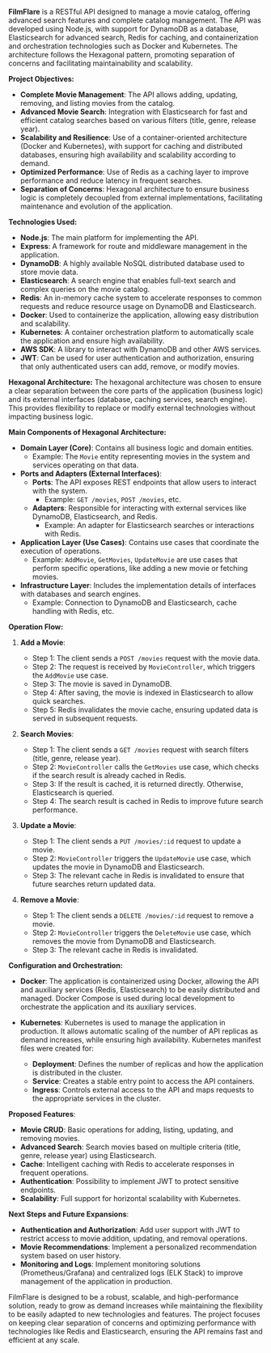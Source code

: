 **FilmFlare** is a RESTful API designed to manage a movie catalog, offering advanced search features and complete catalog management. The API was developed using Node.js, with support for DynamoDB as a database, Elasticsearch for advanced search, Redis for caching, and containerization and orchestration technologies such as Docker and Kubernetes. The architecture follows the Hexagonal pattern, promoting separation of concerns and facilitating maintainability and scalability.

**Project Objectives:**
- **Complete Movie Management**: The API allows adding, updating, removing, and listing movies from the catalog.
- **Advanced Movie Search**: Integration with Elasticsearch for fast and efficient catalog searches based on various filters (title, genre, release year).
- **Scalability and Resilience**: Use of a container-oriented architecture (Docker and Kubernetes), with support for caching and distributed databases, ensuring high availability and scalability according to demand.
- **Optimized Performance**: Use of Redis as a caching layer to improve performance and reduce latency in frequent searches.
- **Separation of Concerns**: Hexagonal architecture to ensure business logic is completely decoupled from external implementations, facilitating maintenance and evolution of the application.

**Technologies Used:**
- **Node.js**: The main platform for implementing the API.
- **Express**: A framework for route and middleware management in the application.
- **DynamoDB**: A highly available NoSQL distributed database used to store movie data.
- **Elasticsearch**: A search engine that enables full-text search and complex queries on the movie catalog.
- **Redis**: An in-memory cache system to accelerate responses to common requests and reduce resource usage on DynamoDB and Elasticsearch.
- **Docker**: Used to containerize the application, allowing easy distribution and scalability.
- **Kubernetes**: A container orchestration platform to automatically scale the application and ensure high availability.
- **AWS SDK**: A library to interact with DynamoDB and other AWS services.
- **JWT**: Can be used for user authentication and authorization, ensuring that only authenticated users can add, remove, or modify movies.

**Hexagonal Architecture:**
The hexagonal architecture was chosen to ensure a clear separation between the core parts of the application (business logic) and its external interfaces (database, caching services, search engine). This provides flexibility to replace or modify external technologies without impacting business logic.

**Main Components of Hexagonal Architecture:**
- **Domain Layer (Core)**: Contains all business logic and domain entities.
  - Example: The `Movie` entity representing movies in the system and services operating on that data.
- **Ports and Adapters (External Interfaces)**:
  - **Ports**: The API exposes REST endpoints that allow users to interact with the system.
    - Example: `GET /movies`, `POST /movies`, etc.
  - **Adapters**: Responsible for interacting with external services like DynamoDB, Elasticsearch, and Redis.
    - Example: An adapter for Elasticsearch searches or interactions with Redis.
- **Application Layer (Use Cases)**: Contains use cases that coordinate the execution of operations.
  - Example: `AddMovie`, `GetMovies`, `UpdateMovie` are use cases that perform specific operations, like adding a new movie or fetching movies.
- **Infrastructure Layer**: Includes the implementation details of interfaces with databases and search engines.
  - Example: Connection to DynamoDB and Elasticsearch, cache handling with Redis, etc.

**Operation Flow:**

1. **Add a Movie**:
   - Step 1: The client sends a `POST /movies` request with the movie data.
   - Step 2: The request is received by `MovieController`, which triggers the `AddMovie` use case.
   - Step 3: The movie is saved in DynamoDB.
   - Step 4: After saving, the movie is indexed in Elasticsearch to allow quick searches.
   - Step 5: Redis invalidates the movie cache, ensuring updated data is served in subsequent requests.

2. **Search Movies**:
   - Step 1: The client sends a `GET /movies` request with search filters (title, genre, release year).
   - Step 2: `MovieController` calls the `GetMovies` use case, which checks if the search result is already cached in Redis.
   - Step 3: If the result is cached, it is returned directly. Otherwise, Elasticsearch is queried.
   - Step 4: The search result is cached in Redis to improve future search performance.

3. **Update a Movie**:
   - Step 1: The client sends a `PUT /movies/:id` request to update a movie.
   - Step 2: `MovieController` triggers the `UpdateMovie` use case, which updates the movie in DynamoDB and Elasticsearch.
   - Step 3: The relevant cache in Redis is invalidated to ensure that future searches return updated data.

4. **Remove a Movie**:
   - Step 1: The client sends a `DELETE /movies/:id` request to remove a movie.
   - Step 2: `MovieController` triggers the `DeleteMovie` use case, which removes the movie from DynamoDB and Elasticsearch.
   - Step 3: The relevant cache in Redis is invalidated.

**Configuration and Orchestration:**

- **Docker**: The application is containerized using Docker, allowing the API and auxiliary services (Redis, Elasticsearch) to be easily distributed and managed. Docker Compose is used during local development to orchestrate the application and its auxiliary services.

- **Kubernetes**: Kubernetes is used to manage the application in production. It allows automatic scaling of the number of API replicas as demand increases, while ensuring high availability. Kubernetes manifest files were created for:
  - **Deployment**: Defines the number of replicas and how the application is distributed in the cluster.
  - **Service**: Creates a stable entry point to access the API containers.
  - **Ingress**: Controls external access to the API and maps requests to the appropriate services in the cluster.

**Proposed Features**:
- **Movie CRUD**: Basic operations for adding, listing, updating, and removing movies.
- **Advanced Search**: Search movies based on multiple criteria (title, genre, release year) using Elasticsearch.
- **Cache**: Intelligent caching with Redis to accelerate responses in frequent operations.
- **Authentication**: Possibility to implement JWT to protect sensitive endpoints.
- **Scalability**: Full support for horizontal scalability with Kubernetes.

**Next Steps and Future Expansions**:
- **Authentication and Authorization**: Add user support with JWT to restrict access to movie addition, updating, and removal operations.
- **Movie Recommendations**: Implement a personalized recommendation system based on user history.
- **Monitoring and Logs**: Implement monitoring solutions (Prometheus/Grafana) and centralized logs (ELK Stack) to improve management of the application in production.

FilmFlare is designed to be a robust, scalable, and high-performance solution, ready to grow as demand increases while maintaining the flexibility to be easily adapted to new technologies and features. The project focuses on keeping clear separation of concerns and optimizing performance with technologies like Redis and Elasticsearch, ensuring the API remains fast and efficient at any scale.

